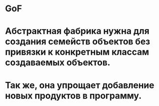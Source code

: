 # GoF
# Абстрактная фабрика нужна для создания семейств объектов без привязки к конкретным классам создаваемых объектов. 
# Так же, она упрощает добавление новых продуктов в программу. 
